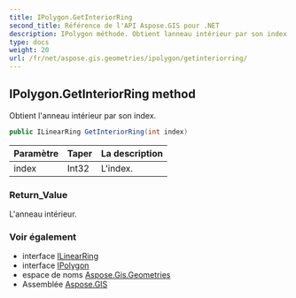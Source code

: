 ```yaml
---
title: IPolygon.GetInteriorRing
second_title: Référence de l'API Aspose.GIS pour .NET
description: IPolygon méthode. Obtient lanneau intérieur par son index.
type: docs
weight: 20
url: /fr/net/aspose.gis.geometries/ipolygon/getinteriorring/
---
```

## IPolygon.GetInteriorRing method

Obtient l'anneau intérieur par son index.

```csharp
public ILinearRing GetInteriorRing(int index)
```

| Paramètre | Taper | La description |
| --- | --- | --- |
| index | Int32 | L'index. |

### Return_Value

L'anneau intérieur.

### Voir également

* interface [ILinearRing](../../ilinearring/)
* interface [IPolygon](../)
* espace de noms [Aspose.Gis.Geometries](../../ipolygon/)
* Assemblée [Aspose.GIS](../../../)


